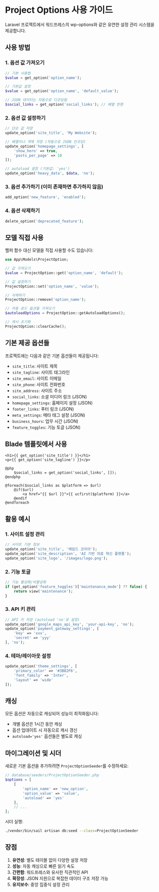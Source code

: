 # Project Options 사용 가이드

Laravel 프로젝트에서 워드프레스의 wp-options와 같은 유연한 설정 관리 시스템을 제공합니다.

## 사용 방법

### 1. 옵션 값 가져오기
```php
// 기본 사용법
$value = get_option('option_name');

// 기본값 설정
$value = get_option('option_name', 'default_value');

// JSON 데이터는 자동으로 디코딩됨
$social_links = get_option('social_links'); // 배열 반환
```

### 2. 옵션 값 설정하기
```php
// 단순 값 저장
update_option('site_title', 'My Website');

// 배열이나 객체 저장 (자동으로 JSON 인코딩)
update_option('homepage_settings', [
    'show_hero' => true,
    'posts_per_page' => 10
]);

// autoload 설정 (기본값: 'yes')
update_option('heavy_data', $data, 'no');
```

### 3. 옵션 추가하기 (이미 존재하면 추가하지 않음)
```php
add_option('new_feature', 'enabled');
```

### 4. 옵션 삭제하기
```php
delete_option('deprecated_feature');
```

## 모델 직접 사용

헬퍼 함수 대신 모델을 직접 사용할 수도 있습니다:

```php
use App\Models\ProjectOption;

// 값 가져오기
$value = ProjectOption::get('option_name', 'default');

// 값 설정하기
ProjectOption::set('option_name', 'value');

// 삭제하기
ProjectOption::remove('option_name');

// 자동 로드 옵션들 가져오기
$autoloadOptions = ProjectOption::getAutoloadOptions();

// 캐시 초기화
ProjectOption::clearCache();
```

## 기본 제공 옵션들

프로젝트에는 다음과 같은 기본 옵션들이 제공됩니다:

- `site_title`: 사이트 제목
- `site_tagline`: 사이트 태그라인
- `site_email`: 사이트 이메일
- `site_phone`: 사이트 전화번호
- `site_address`: 사이트 주소
- `social_links`: 소셜 미디어 링크 (JSON)
- `homepage_settings`: 홈페이지 설정 (JSON)
- `footer_links`: 푸터 링크 (JSON)
- `meta_settings`: 메타 태그 설정 (JSON)
- `business_hours`: 업무 시간 (JSON)
- `feature_toggles`: 기능 토글 (JSON)

## Blade 템플릿에서 사용

```blade
<h1>{{ get_option('site_title') }}</h1>
<p>{{ get_option('site_tagline') }}</p>

@php
    $social_links = get_option('social_links', []);
@endphp

@foreach($social_links as $platform => $url)
    @if($url)
        <a href="{{ $url }}">{{ ucfirst($platform) }}</a>
    @endif
@endforeach
```

## 활용 예시

### 1. 사이트 설정 관리
```php
// 사이트 기본 정보
update_option('site_title', '에임드 코리아');
update_option('site_description', 'AI 기반 의료 혁신 플랫폼');
update_option('site_logo', '/images/logo.png');
```

### 2. 기능 토글
```php
// 기능 활성화/비활성화
if (get_option('feature_toggles')['maintenance_mode'] ?? false) {
    return view('maintenance');
}
```

### 3. API 키 관리
```php
// API 키 저장 (autoload 'no'로 설정)
update_option('google_maps_api_key', 'your-api-key', 'no');
update_option('payment_gateway_settings', [
    'key' => 'xxx',
    'secret' => 'yyy'
], 'no');
```

### 4. 테마/레이아웃 설정
```php
update_option('theme_settings', [
    'primary_color' => '#3B82F6',
    'font_family' => 'Inter',
    'layout' => 'wide'
]);
```

## 캐싱

모든 옵션은 자동으로 캐싱되어 성능이 최적화됩니다:
- 개별 옵션은 1시간 동안 캐싱
- 옵션 업데이트 시 자동으로 캐시 갱신
- `autoload='yes'` 옵션들은 별도로 캐싱

## 마이그레이션 및 시더

새로운 기본 옵션을 추가하려면 `ProjectOptionSeeder`를 수정하세요:

```php
// database/seeders/ProjectOptionSeeder.php
$options = [
    [
        'option_name' => 'new_option',
        'option_value' => 'value',
        'autoload' => 'yes'
    ],
    // ...
];
```

시더 실행:
```bash
./vendor/bin/sail artisan db:seed --class=ProjectOptionSeeder
```

## 장점

1. **유연성**: 별도 테이블 없이 다양한 설정 저장
2. **성능**: 자동 캐싱으로 빠른 읽기 속도
3. **간편함**: 워드프레스와 유사한 직관적인 API
4. **확장성**: JSON 지원으로 복잡한 데이터 구조 저장 가능
5. **유지보수**: 중앙 집중식 설정 관리
